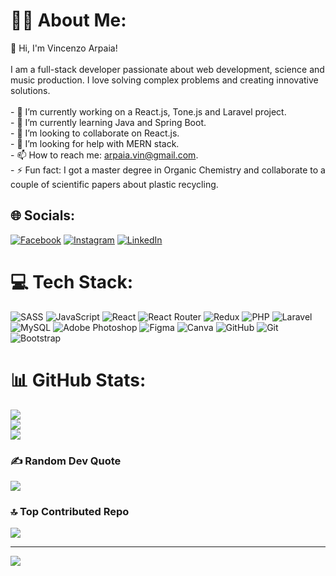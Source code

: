 # 👨‍💻 About Me:
👋 Hi, I'm Vincenzo Arpaia!<br><br>I am a full-stack developer passionate about web development, science and music production. I love solving complex problems and creating innovative solutions.<br><br>- 🔭 I’m currently working on a React.js, Tone.js and Laravel project.<br>- 🌱 I’m currently learning Java and Spring Boot.<br>- 👯 I’m looking to collaborate on React.js.<br>- 🤔 I’m looking for help with MERN stack.<br>- 📫 How to reach me: arpaia.vin@gmail.com.<br>- ⚡ Fun fact: I got a master degree in Organic Chemistry and collaborate to a couple of scientific papers about plastic recycling.<br>


## 🌐 Socials:
[![Facebook](https://img.shields.io/badge/Facebook-%231877F2.svg?logo=Facebook&logoColor=white)](https://www.facebook.com/vincenzo.arpaia.1?locale=it_IT) [![Instagram](https://img.shields.io/badge/Instagram-%23E4405F.svg?logo=Instagram&logoColor=white)](https://instagram.com/vcz_eno) [![LinkedIn](https://img.shields.io/badge/LinkedIn-%230077B5.svg?logo=linkedin&logoColor=white)](https://www.linkedin.com/in/vincenzo-arpaia/) 

# 💻 Tech Stack:
![SASS](https://img.shields.io/badge/SASS-hotpink.svg?style=for-the-badge&logo=SASS&logoColor=white) ![JavaScript](https://img.shields.io/badge/javascript-%23323330.svg?style=for-the-badge&logo=javascript&logoColor=%23F7DF1E) ![React](https://img.shields.io/badge/react-%2320232a.svg?style=for-the-badge&logo=react&logoColor=%2361DAFB) ![React Router](https://img.shields.io/badge/React_Router-CA4245?style=for-the-badge&logo=react-router&logoColor=white) ![Redux](https://img.shields.io/badge/redux-%23593d88.svg?style=for-the-badge&logo=redux&logoColor=white) ![PHP](https://img.shields.io/badge/php-%23777BB4.svg?style=for-the-badge&logo=php&logoColor=white) ![Laravel](https://img.shields.io/badge/laravel-%23FF2D20.svg?style=for-the-badge&logo=laravel&logoColor=white) ![MySQL](https://img.shields.io/badge/mysql-4479A1.svg?style=for-the-badge&logo=mysql&logoColor=white) ![Adobe Photoshop](https://img.shields.io/badge/adobe%20photoshop-%2331A8FF.svg?style=for-the-badge&logo=adobe%20photoshop&logoColor=white) ![Figma](https://img.shields.io/badge/figma-%23F24E1E.svg?style=for-the-badge&logo=figma&logoColor=white) ![Canva](https://img.shields.io/badge/Canva-%2300C4CC.svg?style=for-the-badge&logo=Canva&logoColor=white) ![GitHub](https://img.shields.io/badge/github-%23121011.svg?style=for-the-badge&logo=github&logoColor=white) ![Git](https://img.shields.io/badge/git-%23F05033.svg?style=for-the-badge&logo=git&logoColor=white) ![Bootstrap](https://img.shields.io/badge/bootstrap-%238511FA.svg?style=for-the-badge&logo=bootstrap&logoColor=white)
# 📊 GitHub Stats:
![](https://github-readme-stats.vercel.app/api?username=VczEno&theme=dark&hide_border=true&include_all_commits=true&count_private=true)<br/>
![](https://github-readme-streak-stats.herokuapp.com/?user=VczEno&theme=dark&hide_border=true)<br/>
![](https://github-readme-stats.vercel.app/api/top-langs/?username=VczEno&theme=dark&hide_border=true&include_all_commits=true&count_private=true&layout=compact)

### ✍️ Random Dev Quote
![](https://quotes-github-readme.vercel.app/api?type=horizontal&theme=merko)

### 🔝 Top Contributed Repo
![](https://github-contributor-stats.vercel.app/api?username=VczEno&limit=5&theme=dark&combine_all_yearly_contributions=true)

---
[![](https://visitcount.itsvg.in/api?id=VczEno&icon=0&color=3)](https://visitcount.itsvg.in)

<!-- Proudly created with GPRM ( https://gprm.itsvg.in ) -->

